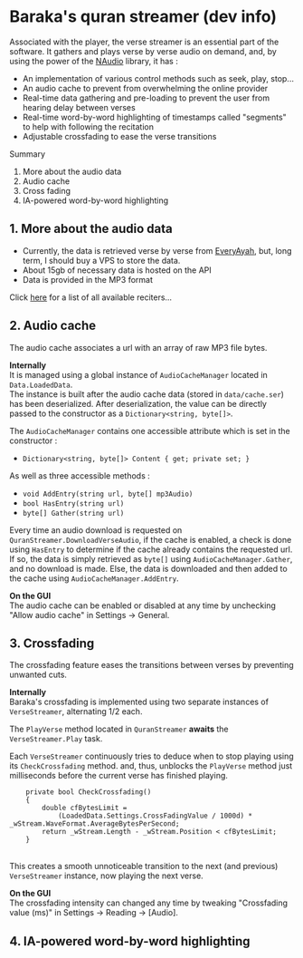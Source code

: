# Baraka's quran streamer (dev info)
Associated with the player, the verse streamer is an essential part of the software. It gathers and plays verse by verse audio on demand, and, by using the power of the [NAudio](https://github.com/naudio/NAudio) library, it has :
- An implementation of various control methods such as seek, play, stop...
- An audio cache to prevent from overwhelming the online provider
- Real-time data gathering and pre-loading to prevent the user from hearing delay between verses
- Real-time word-by-word highlighting of timestamps called "segments" to help with following the recitation
- Adjustable crossfading to ease the verse transitions

Summary
 1. More about the audio data
 2. Audio cache
 3. Cross fading
 4. IA-powered word-by-word highlighting

## 1. More about the audio data
- Currently, the data is retrieved verse by verse from [EveryAyah](https://everyayah.com/data/status.php), but, long term, I should buy a VPS to store the data.
- About 15gb of necessary data is hosted on the API
- Data is provided in the MP3 format

Click [here](https://github.com/Jomtek/Baraka/RECITERS.md) for a list of all available reciters...

## 2. Audio cache
The audio cache associates a url with an array of raw MP3 file bytes.

**Internally**<br>
It is managed using a global instance of `AudioCacheManager` located in `Data.LoadedData`. <br>
The instance is built after the audio cache data (stored in `data/cache.ser`) has been deserialized.
After deserialization, the value can be directly passed to the constructor as a `Dictionary<string, byte[]>`.

The `AudioCacheManager`  contains one accessible attribute which is set in the constructor :
 - `Dictionary<string, byte[]> Content { get; private set; }`

As well as three accessible methods :
 - `void AddEntry(string url, byte[] mp3Audio)`
 - `bool HasEntry(string url)`
 - `byte[] Gather(string url)` 

Every time an audio download is requested on `QuranStreamer.DownloadVerseAudio`, if the cache is enabled, a check is done using `HasEntry` to determine if the cache already contains the requested url.<br>
If so, the data is simply retrieved as `byte[]` using `AudioCacheManager.Gather`, and no download is made. Else, the data is downloaded and then added to the cache using `AudioCacheManager.AddEntry`.<br>

**On the GUI**<br>
The audio cache can be enabled or disabled at any time by unchecking "Allow audio cache" in Settings -> General.

## 3. Crossfading
The crossfading feature eases the transitions between verses by preventing unwanted cuts.

**Internally**<br>
Baraka's crossfading is implemented using two separate instances of `VerseStreamer`, alternating 1/2 each.<br>

The `PlayVerse` method located in `QuranStreamer` **awaits** the `VerseStreamer.Play` task.<br> 

Each `VerseStreamer` continuously tries to deduce when to stop playing using its `CheckCrossfading` method. and, thus, unblocks the `PlayVerse` method just   milliseconds before the current verse has finished playing.<br>

        private bool CheckCrossfading()
        {
            double cfBytesLimit =
                (LoadedData.Settings.CrossFadingValue / 1000d) * _wStream.WaveFormat.AverageBytesPerSecond;
            return _wStream.Length - _wStream.Position < cfBytesLimit;
        }

<br>This creates a smooth unnoticeable transition to the next (and previous) `VerseStreamer` instance, now playing the next verse.

**On the GUI**<br>
The crossfading intensity can changed any time by tweaking "Crossfading value (ms)"  in Settings -> Reading -> [Audio].

## 4. IA-powered word-by-word highlighting